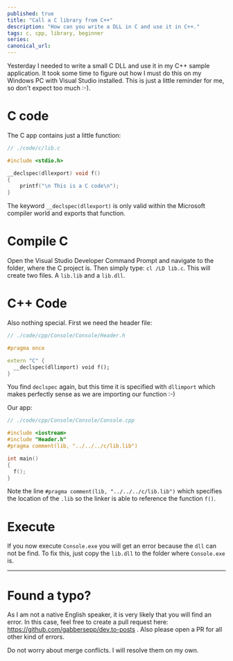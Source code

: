 ```yaml
---
published: true
title: "Call a C library from C++"
description: "How can you write a DLL in C and use it in C++."
tags: c, cpp, library, beginner
series:
canonical_url:
---
```


Yesterday I needed to write a small C DLL and use it in my C++ sample application. It took some time to figure out how I must do this on my Windows PC with Visual Studio installed. 
This is just a little reminder for me, so don't expect too much :-).

# C code
The C app contains just a little function:

```c
// ./code/c/lib.c

#include <stdio.h>

__declspec(dllexport) void f()
{
    printf("\n This is a C code\n");
}
```

The keyword `__declspec(dllexport)` is only valid within the Microsoft compiler world and exports that function.

# Compile C
Open the Visual Studio Developer Command Prompt and navigate to the folder, where the C project is. Then simply type: `cl /LD lib.c`. This will create two files. A `lib.lib` and a `lib.dll`.

# C++ Code
Also nothing special. First we need the header file:
```cpp
// ./code/cpp/Console/Console/Header.h

#pragma once

extern "C" {
  __declspec(dllimport) void f();
}

```
You find `declspec` again, but this time it is specified with `dllimport` which makes perfectly sense as we are importing our function :-)

Our app:
```cpp
// ./code/cpp/Console/Console/Console.cpp

#include <iostream>
#include "Header.h"
#pragma comment(lib, "../../../c/lib.lib")

int main()
{
  f();
}

```

Note the line `#pragma comment(lib, "../../../c/lib.lib")` which specifies the location of the `.lib` so the linker is able to reference the function `f()`.

# Execute
If you now execute `Console.exe` you will get an error because the `dll` can not be find. To fix this, just copy the `lib.dll` to the folder where `Console.exe` is.

----

# Found a typo?
As I am not a native English speaker, it is very likely that you will find an error. In this case, feel free to create a pull request here: https://github.com/gabbersepp/dev.to-posts . Also please open a PR for all other kind of errors.

Do not worry about merge conflicts. I will resolve them on my own. 
